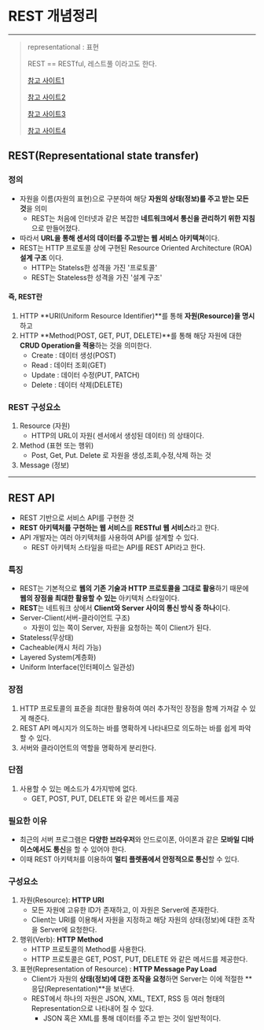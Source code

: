 # REST 개념정리

---

> representational : 표현 
>
> REST == RESTful, 레스트풀 이라고도 한다.
>
> [참고 사이트1](https://gmlwjd9405.github.io/2018/09/21/rest-and-restful.html)
>
> [참고 사이트2](https://aws.amazon.com/ko/what-is/restful-api/)
>
> [참고 사이트3](https://www.redhat.com/ko/topics/api/what-is-a-rest-api)
>
> [참고 사이트4](https://khj93.tistory.com/entry/%EB%84%A4%ED%8A%B8%EC%9B%8C%ED%81%AC-REST-API%EB%9E%80-REST-RESTful%EC%9D%B4%EB%9E%80)

## REST(Representational state transfer)

### 정의

- 자원을 이름(자원의 표현)으로 구분하여 해당 **자원의 상태(정보)를 주고 받는 모든 것**을 의미
  - REST는 처음에 인터넷과 같은 복잡한 **네트워크에서 통신을 관리하기 위한 지침**으로 만들어졌다.
- 따라서 **URL을 통해 센서의 데이터를 주고받는 웹 서비스 아키텍쳐**이다. 
- REST는 HTTP 프로토콜 상에 구현된 Resource Oriented Architecture (ROA) **설계 구조** 이다.
  - HTTP는 Statelss한 성격을 가진 '프로토콜'
  - REST는 Stateless한 성격을 가진 '설계 구조'

#### 즉, REST란

1. HTTP **URI(Uniform Resource Identifier)**를 통해 **자원(Resource)을 명시**하고
2. HTTP **Method(POST, GET, PUT, DELETE)**를 통해 해당 자원에 대한 **CRUD Operation을 적용**하는 것을 의미한다.
   - Create : 데이터 생성(POST)
   - Read : 데이터 조회(GET)
   - Update : 데이터 수정(PUT, PATCH)
   - Delete : 데이터 삭제(DELETE)

### REST 구성요소

1. Resource (자원)
   - HTTP의 URL이 자원( 센서에서 생성된 데이터) 의 상태이다.
2. Method (표현 또는 행위)
   - Post, Get, Put. Delete 로 자원을 생성,조회,수정,삭제 하는 것 
3. Message (정보)

---

## REST API

- REST 기반으로 서비스 API를 구현한 것 
- **REST 아키텍처를 구현하는 웹 서비스**를 **RESTful 웹 서비스**라고 한다.
- API 개발자는 여러 아키텍처를 사용하여 API를 설계할 수 있다.
  - REST 아키텍처 스타일을 따르는 API를 REST API라고 한다.

### 특징

- REST는 기본적으로 **웹의 기존 기술과 HTTP 프로토콜을 그대로 활용**하기 때문에 **웹의 장점을 최대한 활용할 수 있는** 아키텍처 스타일이다.
- **REST**는 네트워크 상에서 **Client와 Server 사이의 통신 방식 중 하나**이다.
- Server-Client(서버-클라이언트 구조)
  - 자원이 있는 쪽이 Server, 자원을 요청하는 쪽이 Client가 된다.
- Stateless(무상태)
- Cacheable(캐시 처리 가능)
- Layered System(계층화)
- Uniform Interface(인터페이스 일관성)

### 장점

1. HTTP 프로토콜의 표준을 최대한 활용하여 여러 추가적인 장점을 함께 가져갈 수 있게 해준다.
2. REST API 메시지가 의도하는 바를 명확하게 나타내므로 의도하는 바를 쉽게 파악할 수 있다.
3. 서버와 클라이언트의 역할을 명확하게 분리한다. 

### 단점

1. 사용할 수 있는 메소드가 4가지밖에 없다. 
   -  GET, POST, PUT, DELETE 와 같은 메서드를 제공

### 필요한 이유 

- 최근의 서버 프로그램은 **다양한 브라우저**와 안드로이폰, 아이폰과 같은 **모바일 디바이스에서도 통신**을 할 수 있어야 한다.
- 이때 REST 아키텍처를 이용하여 **멀티 플렛폼에서 안정적으로 통신**할 수 있다. 

### 구성요소

1. 자원(Resource): **HTTP URI**
   - 모든 자원에 고유한 ID가 존재하고, 이 자원은 Server에 존재한다.
   - Client는 URI를 이용해서 자원을 지정하고 해당 자원의 상태(정보)에 대한 조작을 Server에 요청한다.
2. 행위(Verb): **HTTP Method**
   - HTTP 프로토콜의 Method를 사용한다.
   - HTTP 프로토콜은 GET, POST, PUT, DELETE 와 같은 메서드를 제공한다.
3. 표현(Representation of Resource) : **HTTP Message Pay Load**
   - Client가 자원의 **상태(정보)에 대한 조작을 요청**하면 Server는 이에 적절한 **응답(Representation)**을 보낸다.
   - REST에서 하나의 자원은 JSON, XML, TEXT, RSS 등 여러 형태의 Representation으로 나타내어 질 수 있다.
     - JSON 혹은 XML를 통해 데이터를 주고 받는 것이 일반적이다.